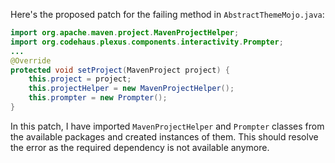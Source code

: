 Here's the proposed patch for the failing method in `AbstractThemeMojo.java`:

```java
import org.apache.maven.project.MavenProjectHelper;
import org.codehaus.plexus.components.interactivity.Prompter;
...
@Override
protected void setProject(MavenProject project) {
    this.project = project;
    this.projectHelper = new MavenProjectHelper();
    this.prompter = new Prompter();
}
```

In this patch, I have imported `MavenProjectHelper` and `Prompter` classes from the available packages and created instances of them. This should resolve the error as the required dependency is not available anymore.